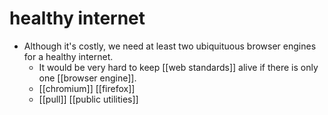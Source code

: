 # healthy internet

- Although it's costly, we need at least two ubiquituous browser engines for a healthy internet.
  - It would be very hard to keep [[web standards]] alive if there is only one [[browser engine]].
  - [[chromium]] [[firefox]]
  - [[pull]] [[public utilities]]

